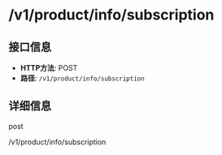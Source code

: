 # /v1/product/info/subscription

## 接口信息

- **HTTP方法**: POST
- **路径**: `/v1/product/info/subscription`

## 详细信息

post

/v1/product/info/subscription
